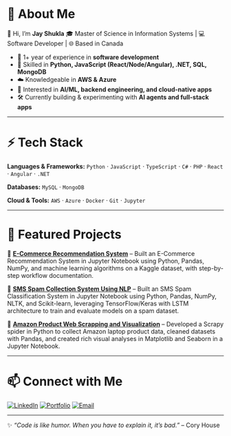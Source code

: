 # 💫 About Me

👋 Hi, I’m **Jay Shukla**
🎓 Master of Science in Information Systems | 💻 Software Developer | 🌐 Based in Canada

* 🚀 1+ year of experience in **software development**
* 🧩 Skilled in **Python, JavaScript (React/Node/Angular), .NET, SQL, MongoDB**
* ☁️ Knowledgeable in **AWS & Azure**
* 🤖 Interested in **AI/ML, backend engineering, and cloud-native apps**
* 🛠 Currently building & experimenting with **AI agents and full-stack apps**

---

# ⚡ Tech Stack

**Languages & Frameworks:**
`Python` · `JavaScript` · `TypeScript` · `C#` · `PHP` · `React` · `Angular` · `.NET`

**Databases:**
`MySQL` · `MongoDB`

**Cloud & Tools:**
`AWS` · `Azure` · `Docker` · `Git` · `Jupyter`

---






# 🌟 Featured Projects

🔹 [**E-Commerce Recommendation System**](https://github.com/Jayy-Shukla/E-Commerce-Recommendation-System) – Built an E-Commerce Recommendation System in Jupyter Notebook using Python, Pandas, NumPy, and machine learning algorithms on a Kaggle dataset, with step-by-step workflow documentation.

🔹 [**SMS Spam Collection System Using NLP**](https://github.com/Jayy-Shukla/SMS-Spam-Collection-System-Using-NLP) – Built an SMS Spam Classification System in Jupyter Notebook using Python, Pandas, NumPy, NLTK, and Scikit-learn, leveraging TensorFlow/Keras with LSTM architecture to train and evaluate models on a spam dataset.

🔹 [**Amazon Product Web Scrapping and Visualization**](https://github.com/Jayy-Shukla/Amazon-Web-Scraping-and-Visualization) – Developed a Scrapy spider in Python to collect Amazon laptop product data, cleaned datasets with Pandas, and created rich visual analyses in Matplotlib and Seaborn in a Jupyter Notebook.

---

# 📫 Connect with Me

[![LinkedIn](https://img.shields.io/badge/LinkedIn-blue?style=for-the-badge\&logo=linkedin)](https://www.linkedin.com/in/shukla-jay-53b6a41b4/)
[![Portfolio](https://img.shields.io/badge/Portfolio-000?style=for-the-badge\&logo=react)](https://jayy-shukla.github.io/)
[![Email](https://img.shields.io/badge/Email-Red?style=for-the-badge\&logo=gmail)](mailto:shuklajay529@gmail.com)

---

✨ *“Code is like humor. When you have to explain it, it’s bad.”* – Cory House
